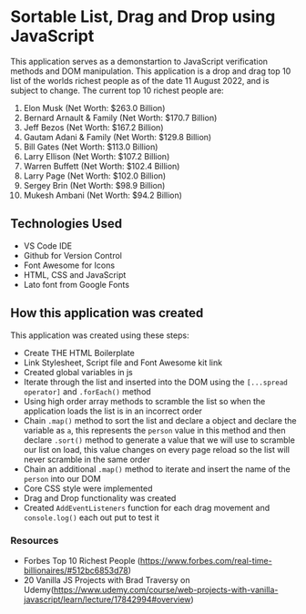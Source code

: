 # Sortable List, Drag and Drop using JavaScript

This application serves as a demonstartion to JavaScript verification methods and DOM manipulation. This application is a drop and drag top 10 list of the worlds richest people as of the date 11 August 2022, and is subject to change. The current top 10 richest people are:

1. Elon Musk (Net Worth: $263.0 Billion)
2. Bernard Arnault & Family (Net Worth: $170.7 Billion)
3. Jeff Bezos (Net Worth: $167.2 Billion)
4. Gautam Adani & Family (Net Worth: $129.8 Billion)
5. Bill Gates (Net Worth: $113.0 Billion)
6. Larry Ellison (Net Worth: $107.2 Billion)
7. Warren Buffett (Net Worth: $102.4 Billion)
8. Larry Page (Net Worth: $102.0 Billion)
9. Sergey Brin (Net Worth: $98.9 Billion)
10. Mukesh Ambani (Net Worth: $94.2 Billion)

## Technologies Used

-   VS Code IDE
-   Github for Version Control
-   Font Awesome for Icons
-   HTML, CSS and JavaScript
-   Lato font from Google Fonts

## How this application was created

This application was created using these steps:

-   Create THE HTML Boilerplate
-   Link Stylesheet, Script file and Font Awesome kit link
-   Created global variables in js
-   Iterate through the list and inserted into the DOM using the `[...spread operator]` and `.forEach()` method
-   Using high order array methods to scramble the list so when the application loads the list is in an incorrect order
-   Chain `.map()` method to sort the list and declare a object and declare the variable as `a`, this represents the `person` value in this method and then declare `.sort()` method to generate a value that we will use to scramble our list on load, this value changes on every page reload so the list will never scramble in the same order
-   Chain an additional `.map()` method to iterate and insert the name of the `person` into our DOM
-   Core CSS style were implemented
-   Drag and Drop functionality was created
-   Created `AddEventListeners` function for each drag movement and `console.log()` each out put to test it

### Resources

-   Forbes Top 10 Richest People (https://www.forbes.com/real-time-billionaires/#512bc6853d78)
-   20 Vanilla JS Projects with Brad Traversy on Udemy(https://www.udemy.com/course/web-projects-with-vanilla-javascript/learn/lecture/17842994#overview)
